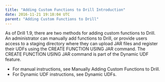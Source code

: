 ```yaml
---
title: "Adding Custom Functions to Drill Introduction"
date: 2016-11-21 19:18:04 UTC
parent: "Adding Custom Functions to Drill"
---
```


As of Drill 1.9, there are two methods for adding custom functions to Drill. An administrator can manually add functions to Drill, or provide users access to a staging directory where they can upload JAR files and register their UDFs using the CREATE FUNCTION USING JAR command. The CREATE FUNCTION USING JAR command is part of the Dynamic UDF feature.

- For manual instructions, see Manually Adding Custom Functions to Drill. 
- For Dynamic UDF instructions, see Dynamic UDFs. 
